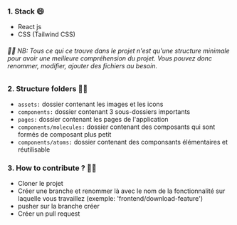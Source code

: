 ### 1. Stack 😄
- React js
- CSS (Tailwind CSS)

###### 🚨🚨 NB: Tous ce qui ce trouve dans le projet n'est qu'une structure minimale pour avoir une meilleure compréhension du projet. Vous pouvez donc renommer, modifier, ajouter des fichiers au besoin.

### 2. Structure folders 🚀🚀
- ```assets:``` dossier contenant les images et les icons
- ```components:``` dossier contenant 3 sous-dossiers importants
- ```pages:``` dossier contenant les pages de l'application
- ```components/molecules:``` dossier contenant des composants qui sont formés de composant plus petit
- ```components/atoms:``` dossier contenant des componsants élémentaires et réutilisable

### 3. How to contribute ? 🚨🚨
- Cloner le projet
- Créer une branche et renommer là avec le nom de la fonctionnalité sur laquelle vous travaillez (exemple: 'frontend/download-feature')
- pusher sur la branche créer 
- Créer un pull request
